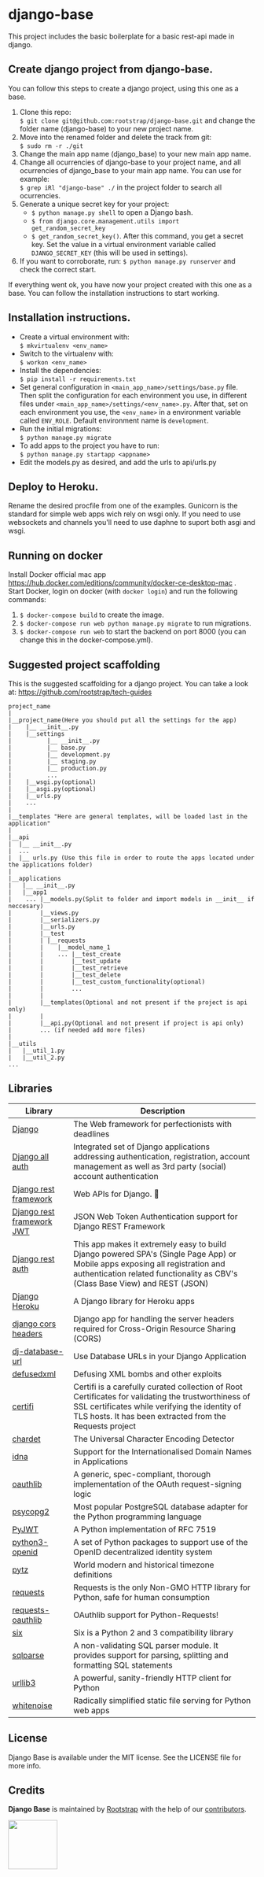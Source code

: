 # django-base

This project includes the basic boilerplate for a basic rest-api made in django.

## Create django project from django-base.
You can follow this steps to create a django project, using this one as a base.

1. Clone this repo:  
`$ git clone git@github.com:rootstrap/django-base.git` and change the folder name (django-base) to your new project name.
2. Move into the renamed folder and delete the track from git:  
`$ sudo rm -r ./git`
3. Change the main app name (django_base) to your new main app name.
4. Change all ocurrencies of django-base to your project name, and all ocurrencies of django_base to your main app name. You can use for example:  
`$ grep iRl "django-base" ./` in the project folder to search all ocurrencies.
5. Generate a unique secret key for your project:
    + `$ python manage.py shell` to open a Django bash.
    + `$ from django.core.management.utils import get_random_secret_key`
    + `$ get_random_secret_key()`. After this command, you get a secret key. Set the value in a virtual environment variable called `DJANGO_SECRET_KEY` (this will be used in settings).
6. If you want to corroborate, run:
`$ python manage.py runserver` and check the correct start.  

If everything went ok, you have now your project created with this one as a base.
You can follow the installation instructions to start working.

## Installation instructions.
- Create a virtual environment with:  
`$ mkvirtualenv <env_name>`
- Switch to the virtualenv with:  
`$ workon <env_name>`
- Install the dependencies:  
`$ pip install -r requirements.txt`
- Set general configuration in `<main_app_name>/settings/base.py` file. Then split the configuration for each environment you use, in different files under `<main_app_name>/settings/<env_name>.py`. After that, set on each environment you use, the `<env_name>` in a environment variable called `ENV_ROLE`. Default environment name is `development`.
- Run the initial migrations:  
`$ python manage.py migrate`
- To add apps to the project you have to run:  
`$ python manage.py startapp <appname>`
- Edit the models.py as desired, and add the urls to api/urls.py

## Deploy to Heroku.
Rename the desired procfile from one of the examples.
Gunicorn is the standard for simple web apps wich rely on wsgi only.
If you need to use websockets and channels you'll need to use daphne to suport both asgi and wsgi.

## Running on docker

Install Docker official mac app https://hub.docker.com/editions/community/docker-ce-desktop-mac .  
Start Docker, login on docker (with `docker login`) and run the following commands:
1. `$ docker-compose build` to create the image.
2. `$ docker-compose run web python manage.py migrate` to run migrations.
3. `$ docker-compose run web` to start the backend on port 8000 (you can change this in the docker-compose.yml).

## Suggested project scaffolding

This is the suggested scaffolding for a django project. You can take a look at: 
https://github.com/rootstrap/tech-guides
```
project_name
|
|__project_name(Here you should put all the settings for the app)
|    |__ __init__.py
|    |__settings
|          |__ __init__.py
|          |__ base.py
|          |__ development.py
|          |__ staging.py
|          |__ production.py
|          ...
|    |__wsgi.py(optional)
|    |__asgi.py(optional)
|    |__urls.py
|    ...
|
|__templates "Here are general templates, will be loaded last in the application"
|
|__api
|  |__ __init__.py
|  ...
|  |__ urls.py (Use this file in order to route the apps located under the applications folder)
|
|__applications
|   |__ __init__.py
|   |__app1
|    ... |__models.py(Split to folder and import models in __init__ if neccesary)
|        |__views.py
|        |__serializers.py
|        |__urls.py
|        |__test
|        | |__requests
|        |    |__model_name_1
|        |    ... |__test_create
|        |        |__test_update
|        |        |__test_retrieve
|        |        |__test_delete
|        |        |__test_custom_functionality(optional)
|        |        ...
|        |
|        |__templates(Optional and not present if the project is api only)
|        |
|        |__api.py(Optional and not present if project is api only)
|        ... (if needed add more files)
|
|__utils
|   |__util_1.py
|   |__util_2.py
...
```


## Libraries

| **Library** | **Description**
|----------|-------
|  [Django](https://github.com/django/django)  |   The Web framework for perfectionists with deadlines|
|  [Django all auth](https://github.com/pennersr/django-allauth)  |   Integrated set of Django applications addressing authentication, registration, account management as well as 3rd party (social) account authentication|
|  [Django rest framework](https://github.com/encode/django-rest-framework)  |   Web APIs for Django. 🎸|
|  [Django rest framework JWT](https://github.com/jpadilla/django-rest-framework-jwt)  |   JSON Web Token Authentication support for Django REST Framework|
|  [Django rest auth](https://github.com/Tivix/django-rest-auth)  |   This app makes it extremely easy to build Django powered SPA's (Single Page App) or Mobile apps exposing all registration and authentication related functionality as CBV's (Class Base View) and REST (JSON)|
|  [Django Heroku](https://github.com/heroku/django-heroku)  | A Django library for Heroku apps|
|  [django cors headers](https://github.com/adamchainz/django-cors-headers)  | Django app for handling the server headers required for Cross-Origin Resource Sharing (CORS)|
|  [dj-database-url](https://github.com/jacobian/dj-database-url)  | Use Database URLs in your Django Application|
|  [defusedxml](https://github.com/tiran/defusedxml)  | Defusing XML bombs and other exploits|
|  [certifi](https://pypi.org/project/certifi/)  | Certifi is a carefully curated collection of Root Certificates for validating the trustworthiness of SSL certificates while verifying the identity of TLS hosts. It has been extracted from the Requests project|
|  [chardet](https://pypi.org/project/chardet/)  | The Universal Character Encoding Detector|
|  [idna](https://pypi.org/project/idna/)  | Support for the Internationalised Domain Names in Applications|
|  [oauthlib](https://github.com/oauthlib/oauthlib)  | A generic, spec-compliant, thorough implementation of the OAuth request-signing logic|
|  [psycopg2](https://pypi.org/project/psycopg2/)  | Most popular PostgreSQL database adapter for the Python programming language|
|  [PyJWT](https://pypi.org/project/PyJWT/)  | A Python implementation of RFC 7519|
|  [python3-openid](https://pypi.org/project/python3-openid/)  | A set of Python packages to support use of the OpenID decentralized identity system|
|  [pytz](https://pypi.org/project/pytz/2005k/)  | World modern and historical timezone definitions|
|  [requests](https://pypi.org/project/requests/)  | Requests is the only Non-GMO HTTP library for Python, safe for human consumption|
|  [requests-oauthlib](https://github.com/requests/requests-oauthlib)  | OAuthlib support for Python-Requests!|
|  [six](https://pypi.org/project/six/)  | Six is a Python 2 and 3 compatibility library|
|  [sqlparse](https://pypi.org/project/sqlparse/)  | A non-validating SQL parser module. It provides support for parsing, splitting and formatting SQL statements|
|  [urllib3](https://pypi.org/project/urllib3/)  | A powerful, sanity-friendly HTTP client for Python|
|  [whitenoise](https://pypi.org/project/whitenoise/)  | Radically simplified static file serving for Python web apps|



## License

Django Base is available under the MIT license. See the LICENSE file for more info.

## Credits

**Django Base** is maintained by [Rootstrap](http://www.rootstrap.com) with the help of our [contributors](https://github.com/rootstrap/django-base/contributors).

[<img src="https://s3-us-west-1.amazonaws.com/rootstrap.com/img/rs.png" width="100"/>](http://www.rootstrap.com)

